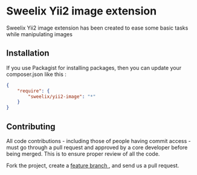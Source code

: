 Sweelix Yii2 image extension
============================

Sweelix Yii2 image extension has been created to ease some basic tasks while
manipulating images

Installation
------------

If you use Packagist for installing packages, then you can update your composer.json like this :

``` json
{
	"require": {
		"sweelix/yii2-image": "*"
	}
}
```



Contributing
------------

All code contributions - including those of people having commit access -
must go through a pull request and approved by a core developer before being
merged. This is to ensure proper review of all the code.

Fork the project, create a [feature branch ](http://nvie.com/posts/a-successful-git-branching-model/), and send us a pull request.

